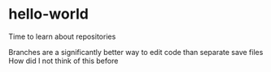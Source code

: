 # hello-world
Time to learn about repositories

Branches are a significantly better way to edit code than separate save files
How did I not think of this before
